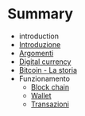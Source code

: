 # Summary

* introduction
* [Introduzione](README.md)
* [Argomenti](argomenti.md)
* [Digital currency](digital_currency.md)
* [Bitcoin - La storia](bitcoin_-_la_storia.md)
* Funzionamento
   * [Block chain](block_chain.md)
   * [Wallet](wallet.md)
   * [Transazioni](transazioni.md)

